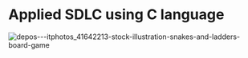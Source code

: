 # Applied SDLC using C language
![depos---itphotos_41642213-stock-illustration-snakes-and-ladders-board-game](https://user-images.githubusercontent.com/81506807/114458255-99d6ff00-9bfc-11eb-9c77-ec3c8c6305ec.jpg)
